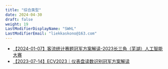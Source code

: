 ```yaml
---
title: "综合类型"
date: 2024-04-30
draft: false
weight: 19
LastModifierDisplayName: "SWHL"
LastModifierEmail: "liekkaskono@163.com"
---
```

 
- [【2024-01-07】客流统计赛题冠军方案解读-2023长三角（芜湖）人工智能大赛](https://mp.weixin.qq.com/s/GswB8SMw3GaWBB63F9VKTw)
- [【2023-07-14】ECV2023｜仪表盘读数识别冠军方案解读](https://mp.weixin.qq.com/s/VTVOk7GXA_XsNA3xU8lXRg)
